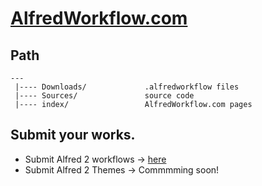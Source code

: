 [AlfredWorkflow.com](http://AlfredWorkflow.com)
====

## Path

    --- 
     |---- Downloads/             .alfredworkflow files    
     |---- Sources/               source code                 
     |---- index/                 AlfredWorkflow.com pages

## Submit your works.

* Submit Alfred 2 workflows -> [here](http://www.alfredworkflow.com/submit-alfred-workflow/)
* Submit Alfred 2 Themes -> Commmming soon!